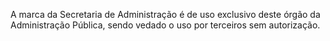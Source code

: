 A marca da Secretaria de Administração é de uso exclusivo deste órgão da Administração Pública, sendo vedado o uso por terceiros sem autorização.
